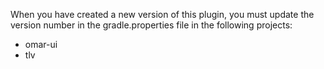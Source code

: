When you have created a new version of this plugin, you must update the version number in the gradle.properties file in the following projects:

  * omar-ui
  * tlv

